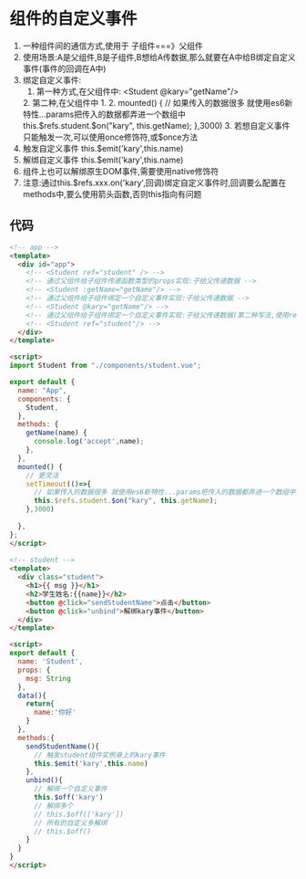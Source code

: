 # 组件的自定义事件
1. 一种组件间的通信方式,使用于 子组件===》父组件
2. 使用场景:A是父组件,B是子组件,B想给A传数据,那么就要在A中给B绑定自定义事件(事件的回调在A中)
3. 绑定自定义事件:
   1. 第一种方式,在父组件中:
    <Student @kary="getName"/>
    <Student v-on:kary="getName"/>
   2. 第二种,在父组件中
      1. <Student ref="student"/>
      2. mounted() {
      // 如果传入的数据很多 就使用es6新特性...params把传入的数据都弄进一个数组中
      this.$refs.student.$on("kary", this.getName);
    },3000) 
    3. 若想自定义事件只能触发一次,可以使用once修饰符,或$once方法
4. 触发自定义事件 this.$emit('kary',this.name)
5. 解绑自定义事件 this.$emit('kary',this.name)
6. 组件上也可以解绑原生DOM事件,需要使用native修饰符
7. 注意:通过this.$refs.xxx.on('kary',回调)绑定自定义事件时,回调要么配置在methods中,要么使用箭头函数,否则this指向有问题

## 代码
```html
<!-- app -->
<template>
  <div id="app">
    <!-- <Student ref="student" /> -->
    <!-- 通过父组件给子组件传递函数类型的props实现:子给父传递数据 -->
    <!-- <Student :getName="getName"/> -->
    <!-- 通过父组件给子组件绑定一个自定义事件实现:子给父传递数据 -->
    <!-- <Student @kary="getName"/> -->
    <!-- 通过父组件给子组件绑定一个自定义事件实现:子给父传递数据(第二种写法,使用ref) -->
    <!-- <Student ref="student"/> -->
  </div>
</template>

<script>
import Student from "./components/student.vue";

export default {
  name: "App",
  components: {
    Student,
  },
  methods: {
    getName(name) {
      console.log('accept',name);
    },
  },
  mounted() {
    // 更灵活
    setTimeout(()=>{
      // 如果传入的数据很多 就使用es6新特性...params把传入的数据都弄进一个数组中
      this.$refs.student.$on("kary", this.getName);
    },3000)
    
  },
};
</script>
 
<!-- student -->
<template>
  <div class="student">
    <h1>{{ msg }}</h1>
    <h2>学生姓名:{{name}}</h2>
    <button @click="sendStudentName">点击</button>
    <button @click="unbind">解绑kary事件</button>
  </div>
</template>

<script>
export default {
  name: 'Student',
  props: {
    msg: String
  },
  data(){
    return{
      name:'你好'
    }
  },
  methods:{
    sendStudentName(){
      // 触发student组件实例身上的kary事件
      this.$emit('kary',this.name)
    },
    unbind(){
      // 解绑一个自定义事件
      this.$off('kary')
      // 解绑多个
      // this.$off(['kary'])
      // 所有的自定义多解绑
      // this.$off()
    }
  }
}
</script>
```



